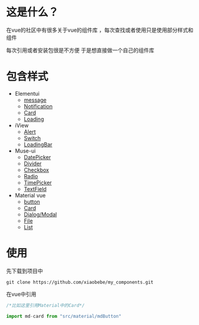 # 这是什么？

在vue的社区中有很多关于vue的组件库 ，每次查找或者使用只是使用部分样式和组件

每次引用或者安装包很是不方便 于是想直接做一个自己的组件库


# 包含样式

- Elementui
  - [message](http://element.eleme.io/#/zh-CN/component/message)
  - [Notification](http://element.eleme.io/#/zh-CN/component/notification)
  - [Card](http://element.eleme.io/#/zh-CN/component/card)
  - [Loading](http://element.eleme.io/#/zh-CN/component/loading)
- iView
  - [Alert](https://www.iviewui.com/components/alert)
  - [Switch](https://www.iviewui.com/components/switch)
  - [LoadingBar](https://www.iviewui.com/components/loading-bar)
- Muse-ui
  - [DatePicker](http://www.muse-ui.org/#/datePicker)
  - [Divider](http://www.muse-ui.org/#/divider)
  - [Checkbox](http://www.muse-ui.org/#/checkbox)
  - [Radio](http://www.muse-ui.org/#/radio)
  - [TimePicker](http://www.muse-ui.org/#/timePicker)
  - [TextField](http://www.muse-ui.org/#/textField)
- Material vue
  - [button](https://vuematerial.github.io/#/components/button)  
  - [Card](https://vuematerial.github.io/#/components/card)
  - [Dialog/Modal](https://vuematerial.github.io/#/components/dialog)
  - [File](https://vuematerial.github.io/#/components/file)
  - [List](https://vuematerial.github.io/#/components/list)

# 使用
先下载到项目中
```
git clone https://github.com/xiaobebe/my_components.git
```
在vue中引用

```js
/*比如这里引用Material中的Card*/

import md-card from "src/material/mdButton"

```

